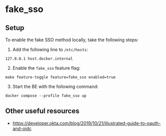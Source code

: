 # fake_sso

## Setup

To enable the fake SSO method locally, take the following steps:

1. Add the following line to `/etc/hosts`:

```
127.0.0.1 host.docker.internal
```

2. Enable the `fake_sso` feature flag:

```
make feature-toggle feature=fake_sso enabled=true
```

3. Start the BE with the following command:

```
docker compose --profile fake_sso up
```

## Other useful resources

- https://developer.okta.com/blog/2019/10/21/illustrated-guide-to-oauth-and-oidc
